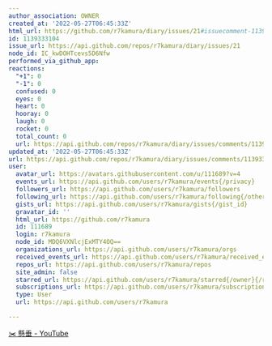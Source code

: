 ```yaml
---
author_association: OWNER
created_at: '2022-05-27T06:45:33Z'
html_url: https://github.com/r7kamura/diary/issues/21#issuecomment-1139333104
id: 1139333104
issue_url: https://api.github.com/repos/r7kamura/diary/issues/21
node_id: IC_kwDOHTcevs5D6Nfw
performed_via_github_app: 
reactions:
  "+1": 0
  "-1": 0
  confused: 0
  eyes: 0
  heart: 0
  hooray: 0
  laugh: 0
  rocket: 0
  total_count: 0
  url: https://api.github.com/repos/r7kamura/diary/issues/comments/1139333104/reactions
updated_at: '2022-05-27T06:45:33Z'
url: https://api.github.com/repos/r7kamura/diary/issues/comments/1139333104
user:
  avatar_url: https://avatars.githubusercontent.com/u/111689?v=4
  events_url: https://api.github.com/users/r7kamura/events{/privacy}
  followers_url: https://api.github.com/users/r7kamura/followers
  following_url: https://api.github.com/users/r7kamura/following{/other_user}
  gists_url: https://api.github.com/users/r7kamura/gists{/gist_id}
  gravatar_id: ''
  html_url: https://github.com/r7kamura
  id: 111689
  login: r7kamura
  node_id: MDQ6VXNlcjExMTY4OQ==
  organizations_url: https://api.github.com/users/r7kamura/orgs
  received_events_url: https://api.github.com/users/r7kamura/received_events
  repos_url: https://api.github.com/users/r7kamura/repos
  site_admin: false
  starred_url: https://api.github.com/users/r7kamura/starred{/owner}{/repo}
  subscriptions_url: https://api.github.com/users/r7kamura/subscriptions
  type: User
  url: https://api.github.com/users/r7kamura

---
```

[✂️ 懸垂 - YouTube](https://www.youtube.com/clip/Ugkxy2NXpdlfZF0kT9s-MoCOrbB1wpWEryK9)
